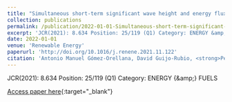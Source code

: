 ```yaml
---
title: "Simultaneous short-term significant wave height and energy flux prediction using zonal multi-task evolutionary artificial neural networks"
collection: publications
permalink: /publication/2022-01-01-Simultaneous-short-term-significant-wave-height-and-energy-flux-prediction-using-zonal-multi-task-ev
excerpt: 'JCR(2021): 8.634 Position: 25/119 (Q1) Category: ENERGY &amp; FUELS'
date: 2022-01-01
venue: 'Renewable Energy'
paperurl: 'http://doi.org/10.1016/j.renene.2021.11.122'
citation: 'Antonio Manuel Gómez-Orellana, David Guijo-Rubio, <strong>Pedro Antonio Gutiérrez</strong>, César Hervás-Martínez, &quot;Simultaneous short-term significant wave height and energy flux prediction using zonal multi-task evolutionary artificial neural networks.&quot; Renewable Energy, Vol. 184, 2022, pp.975989.'
---
```

JCR(2021): 8.634 Position: 25/119 (Q1) Category: ENERGY {\&amp;} FUELS

[Access paper here](http://doi.org/10.1016/j.renene.2021.11.122){:target="_blank"}
